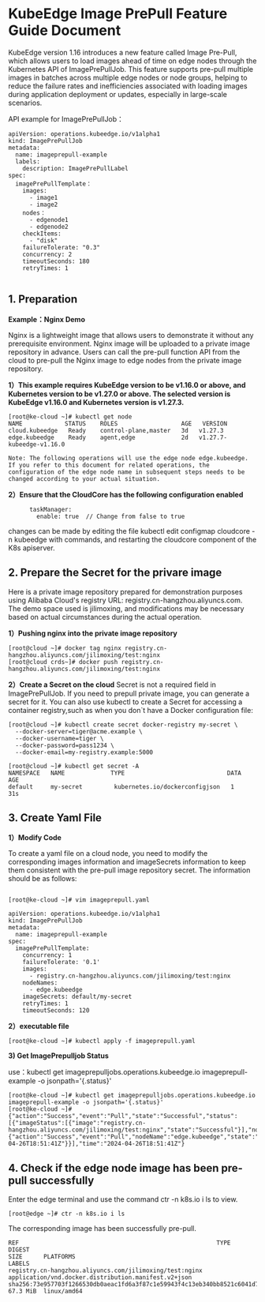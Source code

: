# KubeEdge Image PrePull Feature Guide Document

KubeEdge version 1.16 introduces a new feature called Image Pre-Pull, which allows users to load images ahead of time on edge nodes through the Kubernetes API of ImagePrePullJob. This feature supports pre-pull multiple images in batches across multiple edge nodes or node groups, helping to reduce the failure rates and inefficiencies associated with loading images during application deployment or updates, especially in large-scale scenarios.

API example for ImagePrePullJob：

```
apiVersion: operations.kubeedge.io/v1alpha1
kind: ImagePrePullJob
metadata:
  name: imageprepull-example
  labels:
    description: ImagePrePullLabel
spec:
  imagePrePullTemplate：
    images:
      - image1
      - image2
    nodes：
      - edgenode1
      - edgenode2
    checkItems:
      - "disk"
    failureTolerate: "0.3"
    concurrency: 2
    timeoutSeconds: 180
    retryTimes: 1
    
```


## 1. Preparation

**Example：Nginx Demo**

Nginx is a lightweight image that allows users to demonstrate it without any prerequisite environment. Nginx image will be uploaded to a private image repository in advance. Users can call the pre-pull function API from the cloud to pre-pull the Nginx image to edge nodes from the private image repository.

**1）This example requires KubeEdge version to be v1.16.0 or above, and Kubernetes version to be v1.27.0 or above. The selected version is KubeEdge v1.16.0 and Kubernetes version is v1.27.3.**

```
[root@ke-cloud ~]# kubectl get node
NAME            STATUS    ROLES                  AGE   VERSION
cloud.kubeedge   Ready    control-plane,master   3d   v1.27.3
edge.kubeedge    Ready    agent,edge             2d   v1.27.7-kubeedge-v1.16.0

Note: The following operations will use the edge node edge.kubeedge. If you refer to this document for related operations, the configuration of the edge node name in subsequent steps needs to be changed according to your actual situation.
```

**2）Ensure that the CloudCore has the following configuration enabled**


```
      taskManager:
        enable: true  // Change from false to true
```
changes can be made by editing the file kubectl edit configmap cloudcore -n kubeedge with commands, and restarting the cloudcore component of the K8s apiserver.




## 2. Prepare the Secret for the privare image
Here is a private image repository prepared for demonstration purposes using Alibaba Cloud's registry URL: registry.cn-hangzhou.aliyuncs.com. The demo space used is jilimoxing, and modifications may be necessary based on actual circumstances during the actual operation.

**1）Pushing nginx into the private image repository**

```
[root@cloud ~]# docker tag nginx registry.cn-hangzhou.aliyuncs.com/jilimoxing/test:nginx
[root@cloud crds~]# docker push registry.cn-hangzhou.aliyuncs.com/jilimoxing/test:nginx
```

**2）Create a Secret on the cloud**
Secret is not a required field in ImagePrePullJob. If you need to prepull private image, you can generate a secret for it.
You can also use kubectl to create a Secret for accessing a container registry,such as when you don`t have a Docker configuration file:

```
[root@cloud ~]# kubectl create secret docker-registry my-secret \
  --docker-server=tiger@acme.example \
  --docker-username=tiger \
  --docker-password=pass1234 \
  --docker-email=my-registry.example:5000

[root@cloud ~]# kubectl get secret -A
NAMESPACE   NAME             TYPE                             DATA   AGE
default     my-secret         kubernetes.io/dockerconfigjson   1      31s

```

## 3. Create Yaml File

**1）Modify Code**

To create a yaml file on a cloud node, you need to modify the corresponding images information and imageSecrets information to keep them consistent with the pre-pull image repository secret. The information should be as follows:
```

[root@ke-cloud ~]# vim imageprepull.yaml

apiVersion: operations.kubeedge.io/v1alpha1
kind: ImagePrePullJob
metadata:
  name: imageprepull-example
spec:
  imagePrePullTemplate:
    concurrency: 1
    failureTolerate: '0.1'
    images:
      - registry.cn-hangzhou.aliyuncs.com/jilimoxing/test:nginx
    nodeNames:
      - edge.kubeedge
    imageSecrets: default/my-secret
    retryTimes: 1
    timeoutSeconds: 120

```

**2）executable file**


```
[root@ke-cloud ~]# kubectl apply -f imageprepull.yaml
```


**3) Get ImagePrepulljob Status**

use：kubectl get imageprepulljobs.operations.kubeedge.io imageprepull-example -o jsonpath='{.status}'

```
[root@ke-cloud ~]# kubectl get imageprepulljobs.operations.kubeedge.io imageprepull-example -o jsonpath='{.status}'
[root@ke-cloud ~]# {"action":"Success","event":"Pull","state":"Successful","status":[{"imageStatus":[{"image":"registry.cn-hangzhou.aliyuncs.com/jilimoxing/test:nginx","state":"Successful"}],"nodeStatus":{"action":"Success","event":"Pull","nodeName":"edge.kubeedge","state":"Successful","time":"2024-04-26T18:51:41Z"}}],"time":"2024-04-26T18:51:41Z"}
```

## 4. Check if the edge node image has been pre-pull successfully

Enter the edge terminal and use the command ctr -n k8s.io i ls to view.
```
[root@edge ~]# ctr -n k8s.io i ls
```
The corresponding image has been successfully pre-pull.
```
REF                                                        TYPE                                                      DIGEST                                                                  SIZE      PLATFORMS                                                                    LABELS                                                          
registry.cn-hangzhou.aliyuncs.com/jilimoxing/test:nginx    application/vnd.docker.distribution.manifest.v2+json      sha256:73e957703f1266530db0aeac1fd6a3f87c1e59943f4c13eb340bb8521c6041d7 67.3 MiB  linux/amd64 
```

